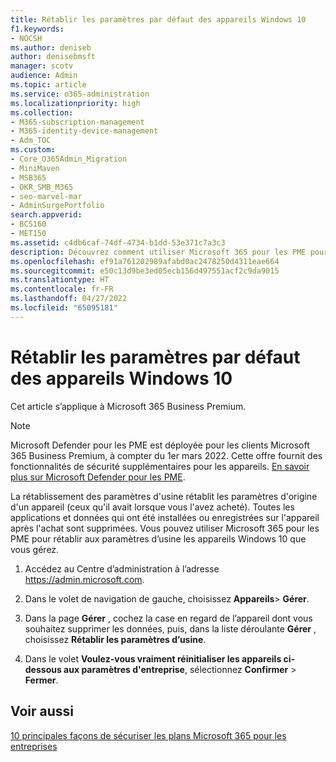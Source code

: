 ```yaml
---
title: Rétablir les paramètres par défaut des appareils Windows 10
f1.keywords:
- NOCSH
ms.author: deniseb
author: denisebmsft
manager: scotv
audience: Admin
ms.topic: article
ms.service: o365-administration
ms.localizationpriority: high
ms.collection:
- M365-subscription-management
- M365-identity-device-management
- Adm_TOC
ms.custom:
- Core_O365Admin_Migration
- MiniMaven
- MSB365
- OKR_SMB_M365
- seo-marvel-mar
- AdminSurgePortfolio
search.appverid:
- BCS160
- MET150
ms.assetid: c4db6caf-74df-4734-b1dd-53e371c7a3c3
description: Découvrez comment utiliser Microsoft 365 pour les PME pour rétablir les paramètres d’usine les appareils Windows 10 que vous gérez, en les rétablissant à leurs paramètres d’origine lors de l’achat.
ms.openlocfilehash: ef91a761202989afabd0ac2478250d4311eae664
ms.sourcegitcommit: e50c13d9be3ed05ecb156d497551acf2c9da9015
ms.translationtype: HT
ms.contentlocale: fr-FR
ms.lasthandoff: 04/27/2022
ms.locfileid: "65095181"
---
```

# <a name="reset-windows-10-devices-to-their-factory-settings"></a>Rétablir les paramètres par défaut des appareils Windows 10

Cet article s’applique à Microsoft 365 Business Premium.

> [!NOTE]
> Microsoft Defender pour les PME est déployée pour les clients Microsoft 365 Business Premium, à compter du 1er mars 2022. Cette offre fournit des fonctionnalités de sécurité supplémentaires pour les appareils. [En savoir plus sur Microsoft Defender pour les PME](../security/defender-business/mdb-overview.md).

La rétablissement des paramètres d'usine rétablit les paramètres d'origine d'un appareil (ceux qu'il avait lorsque vous l'avez acheté). Toutes les applications et données qui ont été installées ou enregistrées sur l'appareil après l'achat sont supprimées. Vous pouvez utiliser Microsoft 365 pour les PME pour rétablir aux paramètres d’usine les appareils Windows 10 que vous gérez.
  
1. Accédez au Centre d’administration à l’adresse <a href="https://go.microsoft.com/fwlink/p/?linkid=837890" target="_blank">https://admin.microsoft.com</a>.
    
2. Dans le volet de navigation de gauche, choisissez **Appareils**\> **Gérer**.

3. Dans la page **Gérer** , cochez la case en regard de l’appareil dont vous souhaitez supprimer les données, puis, dans la liste déroulante **Gérer** , choisissez **Rétablir les paramètres d’usine**.
    
4. Dans le volet **Voulez-vous vraiment réinitialiser les appareils ci-dessous aux paramètres d'entreprise**, sélectionnez **Confirmer** \> **Fermer**.
    
  
## <a name="see-also"></a>Voir aussi

[10 principales façons de sécuriser les plans Microsoft 365 pour les entreprises](../admin/security-and-compliance/secure-your-business-data.md)